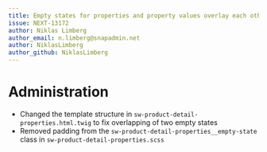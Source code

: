 ```yaml
---
title: Empty states for properties and property values overlay each other
issue: NEXT-13172
author: Niklas Limberg
author_email: n.limberg@snapadmin.net
author: NiklasLimberg
author_github: NiklasLimberg
---
```

# Administration
* Changed the template structure in `sw-product-detail-properties.html.twig` to fix overlapping of two empty states
* Removed padding from the `sw-product-detail-properties__empty-state` class in `sw-product-detail-properties.scss`
